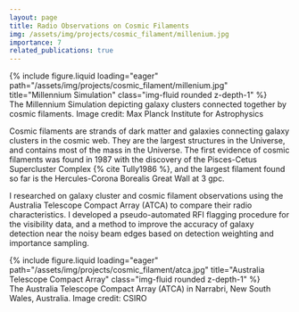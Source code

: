 ```yaml
---
layout: page
title: Radio Observations on Cosmic Filaments
img: /assets/img/projects/cosmic_filament/millenium.jpg
importance: 7
related_publications: true
---
```


<div class="row">
    <div class="col-sm mt-3 mt-md-0">
        {% include figure.liquid loading="eager" path="/assets/img/projects/cosmic_filament/millenium.jpg" title="Millennium Simulation" class="img-fluid rounded z-depth-1" %}
    </div>
</div>
<div class="caption">
    The Millennium Simulation depicting galaxy clusters connected together by cosmic filaments. Image credit: Max Planck Institute for Astrophysics
</div>

Cosmic filaments are strands of dark matter and galaxies connecting galaxy clusters in the cosmic web. They are the largest structures in the Universe, and contains most of the mass in the Universe. The first evidence of cosmic filaments was found in 1987 with the discovery of the Pisces-Cetus Supercluster Complex {% cite Tully1986 %}, and the largest filament found so far is the Hercules-Corona Borealis Great Wall at 3 gpc.

I researched on galaxy cluster and cosmic filament observations using the Australia Telescope Compact Array (ATCA) to compare their radio characteristics. I developed a pseudo-automated RFI flagging procedure for the visibility data, and a method to improve the accuracy of galaxy detection near the noisy beam edges based on detection weighting and importance sampling.

<div class="row">
    <div class="col-sm mt-3 mt-md-0">
        {% include figure.liquid loading="eager" path="/assets/img/projects/cosmic_filament/atca.jpg" title="Australia Telescope Compact Array" class="img-fluid rounded z-depth-1" %}
    </div>
</div>
<div class="caption">
    The Australia Telescope Compact Array (ATCA) in Narrabri, New South Wales, Australia. Image credit: CSIRO
</div>
